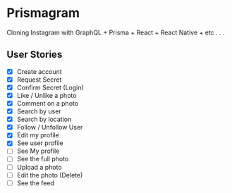 # Prismagram
Cloning Instagram with GraphQL + Prisma + React + React Native + etc . . .

## User Stories

- [x] Create account
- [x] Request Secret
- [x] Confirm Secret (Login)
- [x] Like / Unlike a photo
- [x] Comment on a photo
- [x] Search by user
- [x] Search by location
- [x] Follow / Unfollow User
- [x] Edit my profile
- [x] See user profile
- [ ] See My profile
- [ ] See the full photo
- [ ] Upload a photo
- [ ] Edit the photo (Delete)
- [ ] See the feed